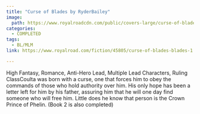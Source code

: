 ```yaml
---
title: "Curse of Blades by RyderBailey"
image:
  path: https://www.royalroadcdn.com/public/covers-large/curse-of-blades-aaaaogmmjba.jpg
categories:
  - COMPLETED
tags:
  - BL/MLM
link: https://www.royalroad.com/fiction/45805/curse-of-blades-blades-1

---
```

High Fantasy, Romance, Anti-Hero Lead, Multiple Lead Characters, Ruling ClassCoulta was born with a curse, one that forces him to obey the commands of those who hold authority over him. His only hope has been a letter left for him by his father, assuring him that he will one day find someone who will free him. Little does he know that person is the Crown Prince of Phelin. (Book 2 is also completed)

